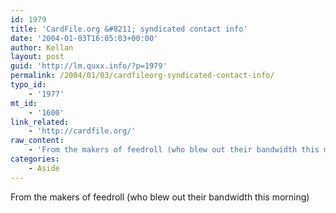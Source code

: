 ```yaml
---
id: 1979
title: 'CardFile.org &#8211; syndicated contact info'
date: '2004-01-03T16:05:03+00:00'
author: Kellan
layout: post
guid: 'http://lm.quxx.info/?p=1979'
permalink: /2004/01/03/cardfileorg-syndicated-contact-info/
typo_id:
    - '1977'
mt_id:
    - '1600'
link_related:
    - 'http://cardfile.org/'
raw_content:
    - 'From the makers of feedroll (who blew out their bandwidth this morning)'
categories:
    - Aside
---
```


From the makers of feedroll (who blew out their bandwidth this morning)